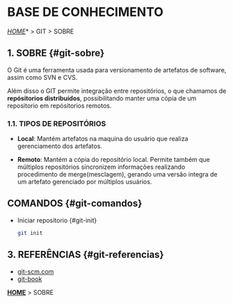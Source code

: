 # BASE DE CONHECIMENTO

*[HOME](../README.md)** > GIT > SOBRE

## **1. SOBRE** {#git-sobre}

O Git é uma ferramenta usada para versionamento de artefatos de software, assim como SVN e CVS.

Além disso o GIT permite integração entre repositórios, o que chamamos de **repósitorios distribuídos**, possibilitando manter uma cópia de um repositorio em repósitorios remotos.

### **1.1. TIPOS DE  REPOSITÓRIOS**

- **Local**: Mantém artefatos na maquina do usuário  que realiza gerenciamento dos artefatos.

- **Remoto**: Mantém a cópia do repositório local. Permite também que múltiplos repositórios sincronizem informações realizando procedimento de merge(mesclagem), gerando uma versão integra de um artefato gerenciado por múltiplos usuários.

## **COMANDOS** {#git-comandos}

- Iniciar repositorio {#git-init}
  
  ```bash
  git init
  ```

## **3. REFERÊNCIAS** {#git-referencias}

- [git-scm.com](https://git-scm.com)
- [git-book](https://git-scm.com/book/pt-br/v2)

**[HOME](../README.md)** > SOBRE
